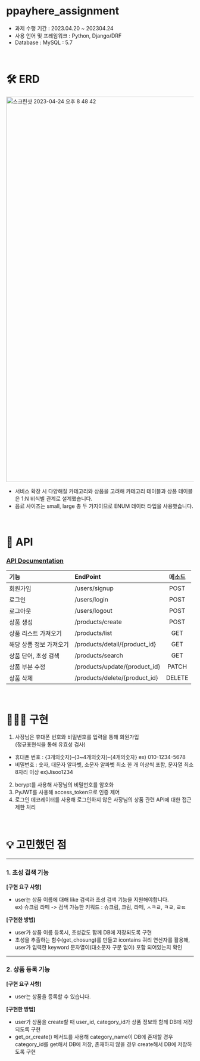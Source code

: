 # ppayhere_assignment

- 과제 수행 기간 : 2023.04.20 ~ 202304.24
- 사용 언어 및 프레임워크 : Python, Django/DRF
- Database : MySQL : 5.7
<br/>

# 🛠 ERD
<img width="1033" alt="스크린샷 2023-04-24 오후 8 48 42" src="https://user-images.githubusercontent.com/89918678/233992769-e6b0f1a3-5729-43f7-a0ba-5d5ccf9932b4.png">

- 서비스 확장 시 다양해질 카테고리와 상품을 고려해 카테고리 테이블과 상품 테이블은 1:N 비식별 관계로 설계했습니다.
- 음료 사이즈는 small, large 총 두 가지이므로 ENUM 데이터 타입을 사용했습니다.
<br/>

# 📡 API
### [API Documentation](https://documenter.getpostman.com/view/20782433/2s93Y5QLSk)

|기능|EndPoint|메소드|
|:---|:---|:---:|
|회원가입|/users/signup|POST|
|로그인|/users/login|POST|
|로그아웃|/users/logout|POST|
|상품 생성|/products/create|POST|
|상품 리스트 가져오기|/products/list|GET|
|해당 상품 정보 가져오기|/products/detail/{product_id}|GET|
|상품 단어, 초성 검색|/products/search|GET|
|상품 부분 수정|/products/update/{product_id}|PATCH|
|상품 삭제|/products/delete/{product_id}|DELETE|
<br/>

# 🙋🏻‍♀️ 구현
1. 사장님은 휴대폰 번호와 비밀번호를 입력을 통해 회원가입<br/>
(정규표현식을 통해 유효성 검사)
- 휴대폰 번호 : {3개의숫자}-{3~4개의숫자}-{4개의숫자} ex) 010-1234-5678
- 비밀번호 : 숫자, 대문자 알파벳, 소문자 알파벳 최소 한 개 이상씩 포함, 문자열 최소 8자리 이상 ex)Jisoo1234
2. bcrypt를 사용해 사장님의 비밀번호를 암호화
3. PyJWT를 사용해 access_token으로 인증 제어
4. 로그인 데코레이터를 사용해 로그인하지 않은 사장님의 상품 관련 API에 대한 접근 제한 처리
<br/>

# 💡 고민했던 점
---
### 1. 초성 검색 기능<br/>
__[구현 요구 사항]__<br/>
- user는 상품 이름에 대해 like 검색과 초성 검색 기능을 지원해야합니다.<br/>
ex) 슈크림 라떼 -> 검색 가능한 키워드 : 슈크림, 크림, 라떼, ㅅㅋㄹ, ㅋㄹ, ㄹㄸ<br/>

__[구현한 방법]__<br/>
- user가 상품 이름 등록시, 초성값도 함께 DB에 저장되도록 구현
- 초성을 추출하는 함수(get_chosung)를 만들고 icontains 쿼리 연산자를 활용해, user가 입력한 keyword 문자열이(대소문자 구분 없이) 포함 되어있는지 확인

---
### 2. 상품 등록 기능<br/>
__[구현 요구 사항]__<br/>
- user는 상품을 등록할 수 있습니다.

__[구현한 방법]__<br/>
- user가 상품을 create할 때 user_id, category_id가 상품 정보와 함께 DB에 저장되도록 구현<br/>
- get_or_create() 메서드를 사용해 category_name이 DB에 존재할 경우 category_id를 get해서 DB에 저장, 존재하지 않을 경우 create해서 DB에 저장하도록 구현
